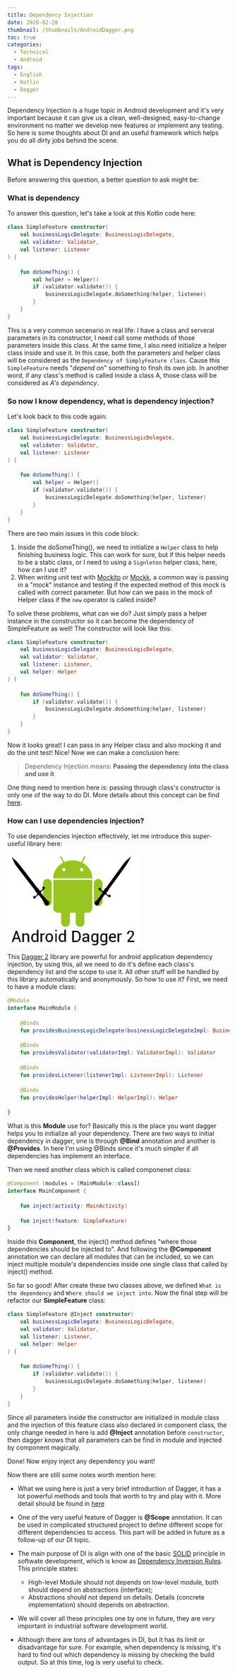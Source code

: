 ```yaml
---
title: Dependency Injection
date: 2020-02-28
thumbnail: /thumbnails/AndroidDagger.png
toc: true
categories:
  - Technical
  - Android
tags:
  - English
  - Kotlin
  - Dagger
---
```


Dependency Injection is a huge topic in Android development and it's very important because it can give us a clean, well-designed, easy-to-change environment no matter we develop new features or implement any testing. So here is some thoughts about DI and an useful framework which helps you do all dirty jobs behind the scene.

<!-- more -->

## What is Dependency Injection

Before answering this question, a better question to ask might be:

### What is **dependency**

To answer this question, let's take a look at this Kotlin code here:

```kotlin
class SimpleFeature constructor(
    val businessLogicDelegate: BusinessLogicDelegate,
    val validator: Validator,
    val listener: Listener
) {

    fun doSomeThing() {
        val helper = Helper()
        if (validator.validate()) {
            businessLogicDelegate.doSomething(helper, listener)
        }
    }
}
```

This is a very common secenario in real life: I have a class and serveral parameters in its constructor, I need call some methods of those parameters inside this class. At the same time, I also need initialize a helper class inside and use it. In this case, both the parameters and helper class will be considered as the `Dependency of SimplyFeature class`. Cause this `SimpleFeature` needs "_depend on_" something to finsh its own job. In another word, if any class's method is called inside a class A, those class will be considered as _A's dependency_.

### So now I know dependency, what is **dependency injection**?

Let's look back to this code again:

```kotlin
class SimpleFeature constructor(
    val businessLogicDelegate: BusinessLogicDelegate,
    val validator: Validator,
    val listener: Listener
) {

    fun doSomeThing() {
        val helper = Helper()
        if (validator.validate()) {
            businessLogicDelegate.doSomething(helper, listener)
        }
    }
}
```

There are two main issues in this code block:

   1. Inside the doSomeThing(), we need to initialize a `Helper` class to help finishing business logic. This can work for sure, but if this helper needs to be a static class, or I need to using a `Signleton` helper class, here, how can I use it?
   2. When writing unit test with [Mockito](https://site.mockito.org/) or [Mockk](https://mockk.io/), a common way is passing in a "_mock_" instance and testing if the expected method of this mock is called with correct parameter. But how can we pass in the mock of Helper class if the `new` operator is called inside?

To solve these problems, what can we do? Just simply pass a helper instance in the constructor so it can become the dependency of SimpleFeature as well! The constructor will look like this:

```kotlin
class SimpleFeature constructor(
    val businessLogicDelegate: BusinessLogicDelegate,
    val validator: Validator,
    val listener: Listener,
    val helper: Helper
) {

    fun doSomeThing() {
        if (validator.validate()) {
            businessLogicDelegate.doSomething(helper, listener)
        }
    }
}
```

Now it looks great! I can pass in any Helper class and also mocking it and do the unit test! Nice! Now we can make a conclusion here:

> Dependency Injection means:
> **Passing the dependency into the class and use it**

One thing need to mention here is: passing through class's constructor is only one of the way to do DI. More details about this concept can be find [here](https://en.wikipedia.org/wiki/Dependency_injection).

### How can I use dependencies injection?

To use dependencies injection effectively, let me introduce this super-useful library here:

![](https://raw.githubusercontent.com/Yunze-Li/BlogPictures/master/BlogPictures/pictures/AndroidDagger2.png?token=AOJCUF3YCAORPIGVWY7V45265W7HE)

This [Dagger 2](https://dagger.dev/) library are powerful for android application dependency injection, by using this, all we need to do it's define each class's dependency list and the scope to use it. All other stuff will be handled by this library automatically and anonymously. So how to use it? First, we need to have a module class:

```kotlin
@Module
interface MainModule {

    @Binds
    fun providesBusinessLogicDelegate(businessLogicDelegateImpl: BusinessLogicDelegateImpl): BusinessLogicDelegate

    @Binds
    fun providesValidator(validatorImpl: ValidatorImpl): Validator

    @Binds
    fun providesListener(listenerImpl: ListenerImpl): Listener

    @Binds
    fun providesHelper(helperImpl: HelperImpl): Helper

}
```

What is this **Module** use for? Basically this is the place you want dagger helps you to initialize all your dependency. There are two ways to initial dependency in dagger, one is through **@Bind** annotation and another is **@Provides**. In here I'm using @Binds since it's much simpler if all dependencies has implement an interface.

Then we need another class which is called componenet class:

```kotlin
@Component (modules = [MainModule::class])
interface MainComponent {

    fun inject(activity: MainActivity)

    fun inject(feature: SimpleFeature)
}
```

Inside this **Component**, the inject() method defines "where those dependencies should be injected to". And following the **@Component** annotation we can declare all modules that can be included, so we can inject multiple module's dependencies inside one single class that called by inject() method.

So far so good! After create these two classes above, we defined `What is the dependency` and `Where should we inject into`. Now the final step will be refactor our **SimpleFeature** class:

```kotlin
class SimpleFeature @Inject constructor(
    val businessLogicDelegate: BusinessLogicDelegate,
    val validator: Validator,
    val listener: Listener,
    val helper: Helper
) {

    fun doSomeThing() {
        if (validator.validate()) {
            businessLogicDelegate.doSomething(helper, listener)
        }
    }
}
```

Since all parameters inside the constructor are initialized in module class and the injection of this feature class also declared in component class, the only change needed in here is add **@Inject** annotation before `constructor`, then dagger knows that all parameters can be find in module and injected by component magically.

Done! Now enjoy inject any dependency you want!

Now there are still some notes worth mention here:

* What we using here is just a very brief introduction of Dagger, it has a lot powerful methods and tools that worth to try and play with it. More detail should be found in [here](https://dagger.dev/)

* One of the very useful feature of Dagger is **@Scope** annotation. It can be used in complicated structured project to define different scope for different dependencies to access. This part will be added in future as a follow-up of our DI topic.

* The main purpose of DI is align with one of the basic [SOLID](https://en.wikipedia.org/wiki/SOLID) principle in softwate development, which is know as [Dependency Inversion Rules](https://en.wikipedia.org/wiki/Dependency_inversion_principle). This principle states:

  * High-level Module should not depends on low-level module, both should depend on abstractions (interface);
  * Abstractions should not depend on details. Details (concrete implementation) should depends on abstraction.

* We will cover all these principles one by one in future, they are very important in industrial software development world.

* Although there are tons of advantages in DI, but it has its limit or disadvantage for sure. For example, when dependency is missing, it's hard to find out which dependency is missing by checking the build output. So at this time, log is very useful to check.
